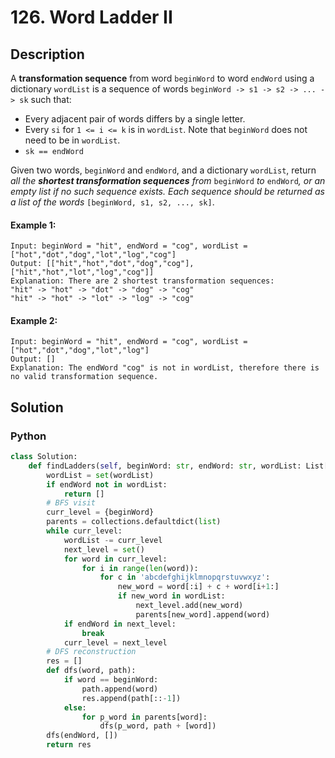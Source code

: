 # 126. Word Ladder II

## Description
A **transformation sequence** from word `beginWord` to word `endWord` using a dictionary `wordList` is a sequence of words `beginWord -> s1 -> s2 -> ... -> sk` such that:

* Every adjacent pair of words differs by a single letter.
* Every `si` for `1 <= i <= k` is in `wordList`. Note that `beginWord` does not need to be in `wordList`.
* `sk == endWord`

Given two words, `beginWord` and `endWord`, and a dictionary `wordList`, return *all the **shortest transformation sequences** from* `beginWord` *to* `endWord`*, or an empty list if no such sequence exists. Each sequence should be returned as a list of the words* `[beginWord, s1, s2, ..., sk]`.

#### Example 1:
```
Input: beginWord = "hit", endWord = "cog", wordList = ["hot","dot","dog","lot","log","cog"]
Output: [["hit","hot","dot","dog","cog"],["hit","hot","lot","log","cog"]]
Explanation: There are 2 shortest transformation sequences:
"hit" -> "hot" -> "dot" -> "dog" -> "cog"
"hit" -> "hot" -> "lot" -> "log" -> "cog"
```

#### Example 2:
```
Input: beginWord = "hit", endWord = "cog", wordList = ["hot","dot","dog","lot","log"]
Output: []
Explanation: The endWord "cog" is not in wordList, therefore there is no valid transformation sequence.
```


## Solution

### Python
```python
class Solution:
    def findLadders(self, beginWord: str, endWord: str, wordList: List[str]) -> List[List[str]]:
        wordList = set(wordList)
        if endWord not in wordList:
            return []
        # BFS visit
        curr_level = {beginWord}
        parents = collections.defaultdict(list)
        while curr_level:
            wordList -= curr_level
            next_level = set()
            for word in curr_level:
                for i in range(len(word)):
                    for c in 'abcdefghijklmnopqrstuvwxyz':
                        new_word = word[:i] + c + word[i+1:]
                        if new_word in wordList:
                            next_level.add(new_word)
                            parents[new_word].append(word)
            if endWord in next_level:
                break
            curr_level = next_level
        # DFS reconstruction
        res = []
        def dfs(word, path):
            if word == beginWord:
                path.append(word)
                res.append(path[::-1])
            else:
                for p_word in parents[word]:
                    dfs(p_word, path + [word])
        dfs(endWord, [])
        return res
```